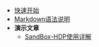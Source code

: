 * [快速开始](/网站说明/快速开始)
* [Markdown语法说明](/网站说明/Markdown语法快速入门)
* **演示文章**
    * [SandBox-HDP使用详解](/演示文章/SandBox-HDP使用详解)
